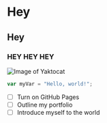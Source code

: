 # Hey
## Hey 
### HEY HEY HEY

![Image of Yaktocat](https://octodex.github.com/images/yaktocat.png)


``` javascript
var myVar = "Hello, world!"; 
```
- [ ] Turn on GitHub Pages
- [ ] Outline my portfolio
- [ ] Introduce myself to the world
